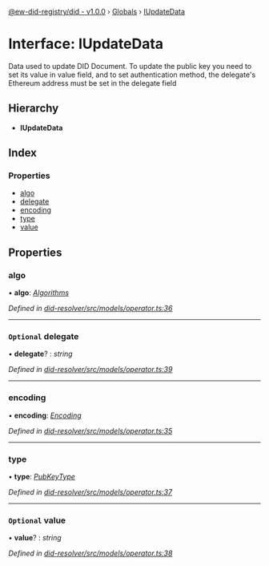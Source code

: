 [@ew-did-registry/did - v1.0.0](../README.md) › [Globals](../globals.md) › [IUpdateData](iupdatedata.md)

# Interface: IUpdateData

Data used to update DID Document. To update the public key you need to set its value in value
field, and to set authentication method, the delegate's Ethereum address must be set in the
delegate field

## Hierarchy

* **IUpdateData**

## Index

### Properties

* [algo](iupdatedata.md#algo)
* [delegate](iupdatedata.md#optional-delegate)
* [encoding](iupdatedata.md#encoding)
* [type](iupdatedata.md#type)
* [value](iupdatedata.md#optional-value)

## Properties

###  algo

• **algo**: *[Algorithms](../enums/algorithms.md)*

*Defined in [did-resolver/src/models/operator.ts:36](https://github.com/energywebfoundation/ew-did-registry/blob/1ed60e5/packages/did-resolver/src/models/operator.ts#L36)*

___

### `Optional` delegate

• **delegate**? : *string*

*Defined in [did-resolver/src/models/operator.ts:39](https://github.com/energywebfoundation/ew-did-registry/blob/1ed60e5/packages/did-resolver/src/models/operator.ts#L39)*

___

###  encoding

• **encoding**: *[Encoding](../enums/encoding.md)*

*Defined in [did-resolver/src/models/operator.ts:35](https://github.com/energywebfoundation/ew-did-registry/blob/1ed60e5/packages/did-resolver/src/models/operator.ts#L35)*

___

###  type

• **type**: *[PubKeyType](../enums/pubkeytype.md)*

*Defined in [did-resolver/src/models/operator.ts:37](https://github.com/energywebfoundation/ew-did-registry/blob/1ed60e5/packages/did-resolver/src/models/operator.ts#L37)*

___

### `Optional` value

• **value**? : *string*

*Defined in [did-resolver/src/models/operator.ts:38](https://github.com/energywebfoundation/ew-did-registry/blob/1ed60e5/packages/did-resolver/src/models/operator.ts#L38)*
